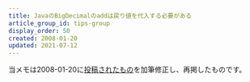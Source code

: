 ```yaml
---
title: JavaのBigDecimalのaddは戻り値を代入する必要がある
article_group_id: tips-group
display_order: 50
created: 2008-01-20
updated: 2021-07-12
---
```

当メモは2008-01-20に[投稿されたもの](https://npnl.hatenablog.jp/entry/20080120/1200844279)を加筆修正し、再掲したものです。
